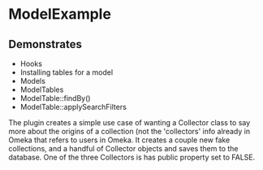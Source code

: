 # ModelExample

## Demonstrates

* Hooks
* Installing tables for a model
* Models
* ModelTables
* ModelTable::findBy()
* ModelTable::applySearchFilters

The plugin creates a simple use case of wanting a Collector class to say more about the origins of a collection (not the 'collectors' info already in Omeka that refers to users in Omeka. It creates a couple new fake collections, and a handful of Collector objects and saves them to the database. One of the three Collectors is has public property set to FALSE.
